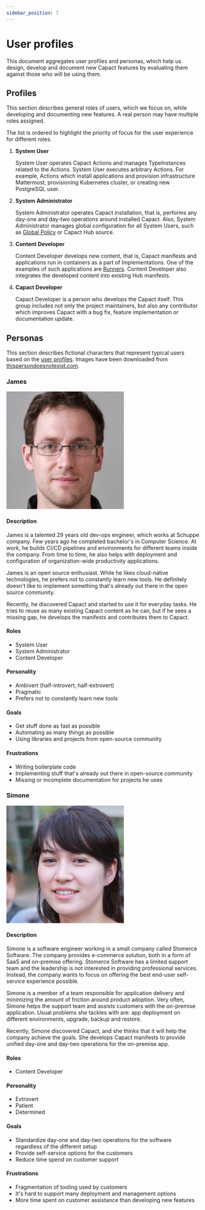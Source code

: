 ```yaml
---
sidebar_position: 7
---
```


# User profiles

This document aggregates user profiles and personas, which help us design, develop and document new Capact features by evaluating them against those who will be using them.

## Profiles

This section describes general roles of users, which we focus on, while developing and documenting new features. A real person may have multiple roles assigned.

The list is ordered to highlight the priority of focus for the user experience for different roles.

1. **System User**

    System User operates Capact Actions and manages TypeInstances related to the Actions. System User executes arbitrary Actions. For example, Actions which install applications and provision infrastructure Mattermost, provisioning Kubernetes cluster, or creating new PostgreSQL user.

1. **System Administrator**

    System Administrator operates Capact installation, that is, performs any day-one and day-two operations around installed Capact. Also, System Administrator manages global configuration for all System Users, such as [Global Policy](/docs/feature/policies/global-policy) or Capact Hub source.

1. **Content Developer**

    Content Developer develops new content, that is, Capact manifests and applications run in containers as a part of Implementations. One of the examples of such applications are [Runners](/docs/architecture/runner). Content Developer also integrates the developed content into existing Hub manifests.

1. **Capact Developer**

    Capact Developer is a person who develops the Capact itself. This group includes not only the project maintainers, but also any contributor which improves Capact with a bug fix, feature implementation or documentation update.

## Personas

This section describes fictional characters that represent typical users based on the [user profiles](#profiles).
Images have been downloaded from [thispersondoesnotexist.com](https://thispersondoesnotexist.com/).

### James

![James](./assets/james.jpg)

#### Description

James is a talented 29 years old dev-ops engineer, which works at Schuppe company. Few years ago he completed bachelor's in Computer Science. At work, he builds CI/CD pipelines and environments for different teams inside the company. From time to time, he also helps with deployment and configuration of organization-wide productivity applications. 

James is an open source enthusiast. While he likes cloud-native technologies, he prefers not to constantly learn new tools. He definitely doesn't like to implement something that's already out there in the open source community.

Recently, he discovered Capact and started to use it for everyday tasks. He tries to reuse as many existing Capact content as he can, but if he sees a missing gap, he develops the manifests and contributes them to Capact.

#### Roles

- System User
- System Administrator
- Content Developer

#### Personality

- Ambivert (half-introvert, half-extrovert)
- Pragmatic
- Prefers not to constantly learn new tools

#### Goals

- Get stuff done as fast as possible
- Automating as many things as possible
- Using libraries and projects from open-source community

#### Frustrations

- Writing boilerplate code
- Implementing stuff that's already out there in open-source community
- Missing or incomplete documentation for projects he uses

### Simone

![Simone](./assets/simone.jpg)

#### Description

Simone is a software engineer working in a small company called Stomerce Software. The company provides e-commerce solution, both in a form of SaaS and on-premise offering. Stomerce Software has a limited support team and the leadership is not interested in providing professional services. Instead, the company wants to focus on offering the best end-user self-service experience possible.

Simone is a member of a team responsible for application delivery and minimizing the amount of friction around product adoption. Very often, Simone helps the support team and assists customers with the on-premise application. Usual problems she tackles with are: app deployment on different environments, upgrade, backup and restore.

Recently, Simone discovered Capact, and she thinks that it will help the company achieve the goals. She develops Capact manifests to provide unified day-one and day-two operations for the on-premise app.

#### Roles

- Content Developer

#### Personality

- Extrovert
- Patient
- Determined

#### Goals

- Standardize day-one and day-two operations for the software regardless of the different setup
- Provide self-service options for the customers
- Reduce time spend on customer support

#### Frustrations

- Fragmentation of tooling used by customers
- It's hard to support many deployment and management options
- More time spent on customer assistance than developing new features
